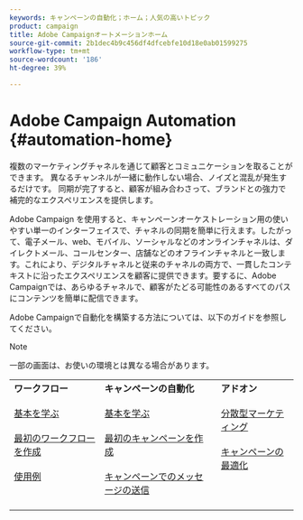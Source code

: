 ```yaml
---
keywords: キャンペーンの自動化；ホーム；人気の高いトピック
product: campaign
title: Adobe Campaignオートメーションホーム
source-git-commit: 2b1dec4b9c456df4dfcebfe10d18e0ab01599275
workflow-type: tm+mt
source-wordcount: '186'
ht-degree: 39%

---
```


# Adobe Campaign Automation {#automation-home}

複数のマーケティングチャネルを通じて顧客とコミュニケーションを取ることができます。 異なるチャンネルが一緒に動作しない場合、ノイズと混乱が発生するだけです。 同期が完了すると、顧客が組み合わさって、ブランドとの強力で補完的なエクスペリエンスを提供します。

Adobe Campaign を使用すると、キャンペーンオーケストレーション用の使いやすい単一のインターフェイスで、チャネルの同期を簡単に行えます。したがって、電子メール、web、モバイル、ソーシャルなどのオンラインチャネルは、ダイレクトメール、コールセンター、店舗などのオフラインチャネルと一致します。これにより、デジタルチャネルと従来のチャネルの両方で、一貫したコンテキストに沿ったエクスペリエンスを顧客に提供できます。要するに、Adobe Campaignでは、あらゆるチャネルで、顧客がたどる可能性のあるすべてのパスにコンテンツを簡単に配信できます。


Adobe Campaignで自動化を構築する方法については、以下のガイドを参照してください。

>[!NOTE]
>一部の画面は、お使いの環境とは異なる場合があります。


<table>
<tr>
  <td valign="top">
    <div>
    <b>ワークフロー</b>
    </div>
    <br>
    <div>
    <a href="workflow/about-workflows.md">基本を学ぶ</a>
    </div>
    <br>     
    <div>
    <a href="workflow/build-a-workflow.md">最初のワークフローを作成</a>
    </div>
    <br>
    <div>
    <a href="workflow/workflow-use-cases.md">使用例</a>
    </div>
    <br>
  </td>
  <td valign="top">
    <div>
    <b>キャンペーンの自動化</b>
    </div>
    <br>
    <div>
    <a href="campaigns/set-up-campaigns.md">基本を学ぶ</a>
    </div>
    <br>
    <div>
    <a href="campaigns/marketing-campaign-create.md">最初のキャンペーンを作成</a>
    </div>
    <br>
    <div>
    <a href="campaigns/marketing-campaign-deliveries.md">キャンペーンでのメッセージの送信</a>
    </div>
    <br>
  </td>
  <td valign="top">
    <div>
    <b>アドオン</b>
    </div>
    <br>
    <div>
    <a href="distributed-marketing/about-distributed-marketing.md">分散型マーケティング</a>
    </div>
    <br>
    <div>
    <a href="campaign-opt/campaign-typologies.md">キャンペーンの最適化</a>
    </div>
    <br>
  </td>
</tr>
</table>

